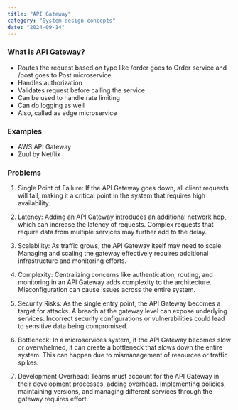 ```yaml
---
title: "API Gateway"
category: "System design concepts"
date: "2024-09-14"
---
```

### What is API Gateway?

- Routes the request based on type like /order goes to Order service and /post goes to Post microservice
- Handles authorization
- Validates request before calling the service
- Can be used to handle rate limiting
- Can do logging as well
- Also, called as edge microservice

### Examples

- AWS API Gateway
- Zuul by Netflix

### Problems
1. Single Point of Failure: If the API Gateway goes down, all client requests will fail, making it a critical point in the system that requires high availability.

2. Latency: Adding an API Gateway introduces an additional network hop, which can increase the latency of requests. Complex requests that require data from multiple services may further add to the delay.

3. Scalability: As traffic grows, the API Gateway itself may need to scale. Managing and scaling the gateway effectively requires additional infrastructure and monitoring efforts.

4. Complexity: Centralizing concerns like authentication, routing, and monitoring in an API Gateway adds complexity to the architecture. Misconfiguration can cause issues across the entire system.

5. Security Risks: As the single entry point, the API Gateway becomes a target for attacks. A breach at the gateway level can expose underlying services. Incorrect security configurations or vulnerabilities could lead to sensitive data being compromised.

6. Bottleneck: In a microservices system, if the API Gateway becomes slow or overwhelmed, it can create a bottleneck that slows down the entire system. This can happen due to mismanagement of resources or traffic spikes.

7. Development Overhead: Teams must account for the API Gateway in their development processes, adding overhead. Implementing policies, maintaining versions, and managing different services through the gateway requires effort.